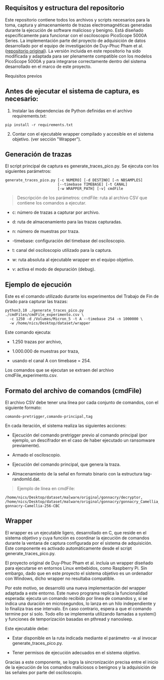 ## Requisitos y estructura del repositorio

Este repositorio contiene todos los archivos y scripts necesarios para la toma, captura y almacenamiento de trazas electromagnéticas generadas durante la ejecución de software malicioso y benigno. Está diseñado específicamente para funcionar con el osciloscopio PicoScope 5000A Series. La implementación parte del proyecto de adquisición de datos desarrollado por el equipo de investigación de Duy-Phuc Pham et al. ([repositorio original](https://github.com/ahma-hub/data-acquisition)).
La versión incluida en este repositorio ha sido modificada y adaptada para ser plenamente compatible con los modelos PicoScope 5000A y para integrarse correctamente dentro del sistema desarrollado en el marco de este proyecto.

Requisitos previos

## Antes de ejecutar el sistema de captura, es necesario:
1. Instalar las dependencias de Python definidas en el archivo requirements.txt:
```
pip install -r requirements.txt
```
2. Contar con el ejecutable wrapper compilado y accesible en el sistema objetivo. (ver sección "Wrapper").


## Generación de trazas
El script principal de captura es generate_traces_pico.py. Se ejecuta con los siguientes parámetros:
```
generate_traces_pico.py [-c NUMERO] [-d DESTINO] [-n NBSAMPLES]
                        [--timebase TIMEBASE] [-t CANAL]
                        [-w WRAPPER_PATH] [-v] cmdFile
```

>  Descripción de los parámetros: 
cmdFile: ruta al archivo CSV que contiene los comandos a ejecutar.

* c: número de trazas a capturar por archivo.

* d: ruta de almacenamiento para las trazas capturadas.

* n: número de muestras por traza.

* -timebase: configuración del timebase del osciloscopio.

* t: canal del osciloscopio utilizado para la captura.

* w: ruta absoluta al ejecutable wrapper en el equipo objetivo.

* v: activa el modo de depuración (debug).


## Ejemplo de ejecución

Este es el comando utilizado durante los experimentos del Trabajo de Fin de Grado para capturar las trazas:
```
python3.10 ./generate_traces_pico.py ./cmdFiles/cmdFile_experimento.csv \
  -c 1250 -d /Volumes/Micron_5 -t A --timebase 254 -n 1000000 \
  -w /home/nics/Desktop/dataset/wrapper
```
Este comando ejecuta:

- 1.250 trazas por archivo,

- 1.000.000 de muestras por traza,

- usando el canal A con timebase = 254.

Los comandos que se ejecutan se extraen del archivo cmdFile_experimento.csv.

## Formato del archivo de comandos (cmdFile)

El archivo CSV debe tener una línea por cada conjunto de comandos, con el siguiente formato:
```
comando-pretrigger,comando-principal,tag
```
En cada iteración, el sistema realiza las siguientes acciones:

  - Ejecución del comando pretrigger previo al comando principal (por ejemplo, un descifrador en el caso de haber ejecutado un ransomware previamente).

  - Armado el osciloscopio.

  - Ejecución del comando principal, que genera la traza.

  - Almacenamiento de la señal en formato binario con la estructura tag-randomId.dat.

> Ejemplo de línea en cmdFile:
```
/home/nics/Desktop/dataset/malware/original/gonnacry/decryptor, /home/nics/Desktop/dataset/malware/original/gonnacry/gonnacry_Camellia_256_CBC, gonnacry-Camellia-256-CBC
```

## Wrapper

El wrapper es un ejecutable ligero, desarrollado en C, que reside en el sistema objetivo y cuya función es coordinar la ejecución de comandos durante la ventana de captura configurada por el sistema de adquisición. Este componente es activado automáticamente desde el script generate_traces_pico.py.

El proyecto original de Duy-Phuc Pham et al. incluía un wrapper diseñado para ejecutarse en entornos Linux embebidos, como Raspberry Pi. Sin embargo, dado que en este proyecto el sistema objetivo es un ordenador con Windows, dicho wrapper no resultaba compatible.

Por este motivo, se desarrolló una nueva implementación del wrapper adaptada a este entorno. Este nuevo programa replica la funcionalidad esperada: ejecuta un comando recibido por línea de comandos y, si se indica una duración en microsegundos, lo lanza en un hilo independiente y lo finaliza tras ese intervalo. En caso contrario, espera a que el comando termine por sí solo. Todo ello se implementa utilizando llamadas a system() y funciones de temporización basadas en pthread y nanosleep.

Este ejecutable debe:
- Estar disponible en la ruta indicada mediante el parámetro -w al invocar generate_traces_pico.py.

- Tener permisos de ejecución adecuados en el sistema objetivo.

Gracias a este componente, se logra la sincronización precisa entre el inicio de la ejecución de los comandos maliciosos o benignos y la adquisición de las señales por parte del osciloscopio.

